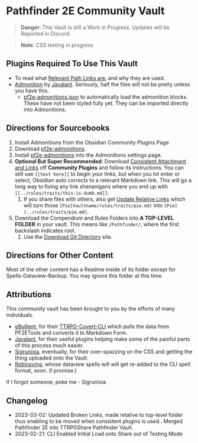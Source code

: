# Pathfinder 2E Community Vault

> **Danger**: This Vault is still a Work in Progress. Updates will be Reported in Discord. 

> **Note**: CSS testing in progress

## Plugins Required To Use This Vault

- To read what [Relevant Path Links are](https://www.coffeecup.com/help/articles/absolute-vs-relative-pathslinks/), and why they are used. 
- [Admonition](https://github.com/valentine195/obsidian-admonition) by [Javalant](https://github.com/valentine195). Seriously, half the files will not be pretty unless you have this. 
	- [pf2e-admonitions.json](pf2e-admonitions.json) to automatically load the admonition blocks. These have not been styled fully yet. They can be imported directly into Admonitions. 


## Directions for Sourcebooks

1. Install Admonitions from the Obsidian Community Plugins Page
2. Download [pf2e-admonitions](pf2e-admonitions.json).
3. Install [pf2e-admonitions](pf2e-admonitions.json) into the Admonitions settings page. 
4. **Optional But Super Recommended**: Download [Consistent Attachment and Links](https://github.com/dy-sh/obsidian-consistent-attachments-and-links) off **Community Plugins** and follow its instructions. You can still use `[[text here]]` to begin your links, but when you hit enter or select, Obsidian auto corrects to a relevant Markdown link. This will go a long way to fixing any link shenanigans where you end up with `[[../rules/traits/this-is-dumb.md]]`. 
	1. If you share files with others, also get [Update Relative Links](https://github.com/val3344/obsidian-update-relative-links) which will turn those `[Pie]Vaultname/rules/traits/pie.md)` into `[Pie](../rules/traits/pie.md)`.
5. Download the Compendium and Rules Folders into **A TOP-LEVEL FOLDER** in your vault. This means like `/Pathfinder/`, where the first backslash indicates root.   
	1. Use the [Download Git Directory](https://download-directory.github.io) site.

## Directions for Other Content

Most of the other content has a Readme inside of its folder except for Spells-Dataview-Backup. You may ignore this folder at this time. 


## Attributions
This community vault has been brought to you by the efforts of many individuals. 

- [eBullient](https://github.com/ebullient), for their [TTRPG-Covert-CLI](https://github.com/ebullient/ttrpg-convert-cli) which pulls the data from PF2ETools and converts it to Markdown Form.
- [Javalant](https://github.com/valentine195), for their useful plugins helping make some of the painful parts of this process much easier. 
- [Sigrunixia](https://github.com/sigrunixia), eventually, for their over-spazzing on the CSS and getting the thing uploaded onto the Vault.
- [Robinsving](https://github.com/robinsving), whose dataview spells will will get re-added to the CLI spell format, soon. (I promise.)

If I forgot someone, poke me - Sigrunixia


## Changelog
- 2023-03-02: Updated Broken Links, made relative to top-level folder thus enabling to be moved when consistent plugins is used.. Merged Pathfinder 2E into TTRPGShare Pathfinder Vault.
- 2023-02-21: CLI Enabled Initial Load onto Share out of Testing Mode
